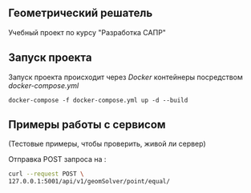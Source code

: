 ## Геометрический решатель

Учебный проект по курсу "Разработка САПР"

## Запуск проекта

Запуск проекта происходит через *Docker* контейнеры посредством *docker-compose.yml*
```
docker-compose -f docker-compose.yml up -d --build
```
## Примеры работы с сервисом
(Тестовые примеры, чтобы проверить, живой ли сервер)

Отправка POST запроса на :
```bash
curl --request POST \
127.0.0.1:5001/api/v1/geomSolver/point/equal/
```

